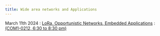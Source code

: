 ```yaml
---
title: Wide area networks and Applications
---
```


March 11th 2024
: [LoRa, Opportunistic Networks, Embedded Applications](#)
  : [(COM1-0212, 6:30 to 8:30 pm)](#)




